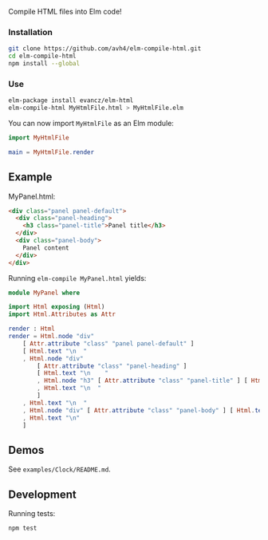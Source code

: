 Compile HTML files into Elm code!

### Installation

```bash
git clone https://github.com/avh4/elm-compile-html.git
cd elm-compile-html
npm install --global
```

### Use

```bash
elm-package install evancz/elm-html
elm-compile-html MyHtmlFile.html > MyHtmlFile.elm
```

You can now import `MyHtmlFile` as an Elm module:

```elm
import MyHtmlFile

main = MyHtmlFile.render
```

## Example

MyPanel.html:

```html
<div class="panel panel-default">
  <div class="panel-heading">
    <h3 class="panel-title">Panel title</h3>
  </div>
  <div class="panel-body">
    Panel content
  </div>
</div>
```

Running `elm-compile MyPanel.html` yields:

```elm
module MyPanel where

import Html exposing (Html)
import Html.Attributes as Attr

render : Html
render = Html.node "div"
    [ Attr.attribute "class" "panel panel-default" ]
    [ Html.text "\n  "
    , Html.node "div"
        [ Attr.attribute "class" "panel-heading" ]
        [ Html.text "\n    "
        , Html.node "h3" [ Attr.attribute "class" "panel-title" ] [ Html.text "Panel title" ]
        , Html.text "\n  "
        ]
    , Html.text "\n  "
    , Html.node "div" [ Attr.attribute "class" "panel-body" ] [ Html.text "\n    Panel content\n  " ]
    , Html.text "\n"
    ]
```


## Demos

See `examples/Clock/README.md`.


## Development

Running tests:

```bash
npm test
```